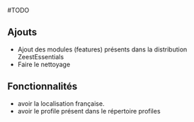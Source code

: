 #TODO

## Ajouts

- Ajout des modules (features) présents dans la distribution
ZeestEssentials
- Faire le nettoyage

## Fonctionnalités
- avoir la localisation française.
- avoir le profile présent dans le répertoire profiles
